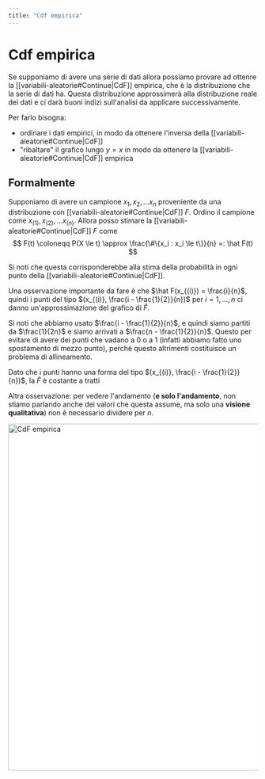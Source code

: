 ```yaml
---
title: "Cdf empirica"
---
```

# Cdf empirica
Se supponiamo di avere una serie di dati allora possiamo provare ad ottenre la [[variabili-aleatorie#Continue|CdF]] empirica, che è la distribuzione che la serie di dati ha. Questa distribuzione approssimerà alla distribuzione reale dei dati e ci darà buoni indizi sull'analisi da applicare successivamente.

Per farlo bisogna:
- ordinare i dati empirici, in modo da ottenere l'inversa della [[variabili-aleatorie#Continue|CdF]]
- "ribaltare" il grafico lungo $y = x$ in modo da ottenere la [[variabili-aleatorie#Continue|CdF]] empirica

## Formalmente
Supponiamo di avere un campione $x_1, x_2, \ldots x_n$ proveniente da una distribuzione con [[variabili-aleatorie#Continue|CdF]] $F$. Ordino il campione come $x_{(1)}, x_{(2)}, \ldots x_{(n)}$. Allora posso stimare la [[variabili-aleatorie#Continue|CdF]] $F$ come
$$
F(t) \coloneqq P(X \le t) \approx \frac{\#\{x_i : x_i \le t\}}{n} =: \hat F(t)
$$

Si noti che questa corrisponderebbe alla stima della probabilità in ogni punto della [[variabili-aleatorie#Continue|CdF]].

Una osservazione importante da fare è che $\hat F(x_{(i)}) = \frac{i}{n}$, quindi i punti del tipo $(x_{(i)}, \frac{i - \frac{1}{2}}{n})$ per $i = 1, \ldots, n$ ci danno un'approssimazione del grafico di $\hat F$.

Si noti che abbiamo usato $\frac{i - \frac{1}{2}}{n}$, e quindi siamo partiti da $\frac{1}{2n}$ e siamo arrivati a $\frac{n - \frac{1}{2}}{n}$. Questo per evitare di avere dei punti che vadano a $0$ o a $1$ (infatti abbiamo fatto uno spostamento di mezzo punto), perchè questo altrimenti costituisce un problema di allineamento.

Dato che i punti hanno una forma del tipo $(x_{(i)}, \frac{i - \frac{1}{2}}{n})$, la $\hat F$ è costante a tratti

Altra osservazione: per vedere l'andamento (**e solo l'andamento**, non stiamo parlando anche dei valori che questa assume, ma solo una **visione qualitativa**) non è necessario dividere per $n$.

<img src="https://upload.wikimedia.org/wikipedia/commons/0/0b/Empirical_CDF%2C_CDF_and_Confidence_Interval_plots_for_various_sample_sizes_of_Normal_Distribution.png" alt="CdF empirica" width=700 style="background: white">
